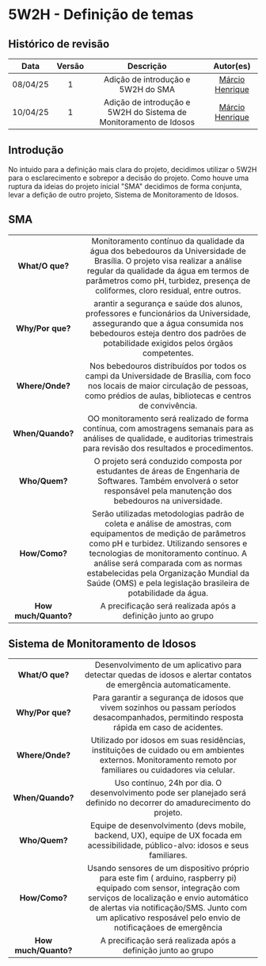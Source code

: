 # 5W2H - Definição de temas

## Histórico de revisão

| Data | Versão | Descrição | Autor(es)|
|:----:|:------:|:---------:|:--------:|
| 08/04/25 | 1 | Adição de introdução e 5W2H do SMA | [Márcio Henrique](https://github.com/DeM4rcio) |
| 10/04/25 | 1 | Adição de introdução e 5W2H do Sistema de Monitoramento de Idosos | [Márcio Henrique](https://github.com/DeM4rcio) |

## Introdução 

No intuido para a definição mais clara do projeto, decidimos utilizar o 5W2H para o esclarecimento e sobrepor a decisão do projeto. Como houve uma ruptura da ideias do projeto inicial "SMA" decidimos de forma conjunta, levar a defição de outro projeto, Sistema de Monitoramento de Idosos.

## SMA
| | |
|:---:|:---:|
| **What/O que?** | Monitoramento contínuo da qualidade da água dos bebedouros da Universidade de Brasília. O projeto visa realizar a análise regular da qualidade da água em termos de parâmetros como pH, turbidez, presença de coliformes, cloro residual, entre outros. |
| **Why/Por que?** | arantir a segurança e saúde dos alunos, professores e funcionários da Universidade, assegurando que a água consumida nos bebedouros esteja dentro dos padrões de potabilidade exigidos pelos órgãos competentes.|
| **Where/Onde?** | Nos bebedouros distribuídos por todos os campi da Universidade de Brasília, com foco nos locais de maior circulação de pessoas, como prédios de aulas, bibliotecas e centros de convivência. |
| **When/Quando?** | OO monitoramento será realizado de forma contínua, com amostragens semanais para as análises de qualidade, e auditorias trimestrais para revisão dos resultados e procedimentos. |
| **Who/Quem?** | O projeto será conduzido  composta por estudantes de áreas de Engenharia de Softwares. Também envolverá o setor responsável pela manutenção dos bebedouros na universidade. |
| **How/Como?** |Serão utilizadas metodologias padrão de coleta e análise de amostras, com equipamentos de medição de parâmetros como pH e turbidez. Utilizando sensores e tecnologias de monitoramento contínuo. A análise será comparada com as normas estabelecidas pela Organização Mundial da Saúde (OMS) e pela legislação brasileira de potabilidade da água. |
| **How much/Quanto?** | A precificação será realizada após a definição junto ao grupo |

## Sistema de Monitoramento de Idosos
| | |
|:---:|:---:|
| **What/O que?** | Desenvolvimento de um aplicativo para detectar quedas de idosos e alertar contatos de emergência automaticamente. |
| **Why/Por que?** | Para garantir a segurança de idosos que vivem sozinhos ou passam períodos desacompanhados, permitindo resposta rápida em caso de acidentes.|
| **Where/Onde?** | Utilizado por idosos em suas residências, instituições de cuidado ou em ambientes externos. Monitoramento remoto por familiares ou cuidadores via celular. |
| **When/Quando?** | Uso contínuo, 24h por dia. O desenvolvimento pode ser planejado será definido no decorrer do amadurecimento do projeto. |
| **Who/Quem?** | Equipe de desenvolvimento (devs mobile, backend, UX), equipe de UX focada em acessibilidade, público-alvo: idosos e seus familiares. |
| **How/Como?** |Usando sensores de um dispositivo próprio para este fim ( arduino, raspberry pi) equipado com sensor, integração com serviços de localização e envio automático de alertas via notificação/SMS. Junto com um aplicativo resposável pelo envio de notificaçãoes de emergência|
| **How much/Quanto?** | A precificação será realizada após a definição junto ao grupo |
